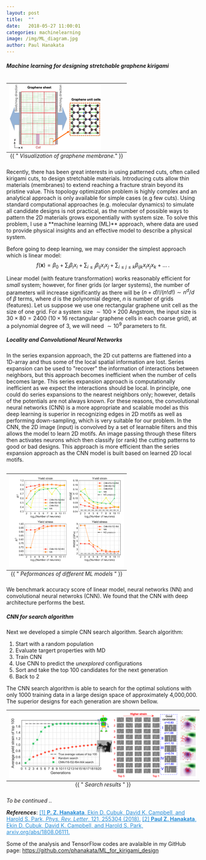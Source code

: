 ```yaml
---
layout: post
title:  ""
date:   2018-05-27 11:00:01
categories: machinelearning
image: /img/ML_diagram.jpg
author: Paul Hanakata
---
```

##### Machine learning for designing stretchable graphene kirigami
<table class="image" align="right">
<caption align="bottom">{{ "<i> Visualization of graphene membrane.</i>" }}</caption>
<tr><td><img src="/img/graphene_sheet.png" alt="Visualization of graphene membrane" description="Drawing" style="width: 300px; max-width:80%;"/></td></tr>
</table>
Recently, there has been great interests in using patterned cuts, often called kirigami cuts, to design stretchable materials. 
Introducing cuts allow thin materials (membranes) to extend reaching a fracture strain beyond its pristine value. This topology optimization problem is highly complex and an analytical approach is only available for simple cases (e.g few cuts). Using standard computational approaches (e.g. molecular dynamics) to simulate all candidate designs is not practical, as the number of possible ways to pattern the 2D materials grows exponentially with system size. To solve this problem, I use a **machine learning (ML)** approach, where data are used to provide physical insights and an effective model to describe a physical system.

Before going to deep learning, we may consider the simplest approach which is linear model:
$$f(\pmb{x})=\beta_0+\sum_i\beta_ix_i+\sum_{i\leq j}\beta_{ij}x_ix_j+\sum_{i\leq j\leq k}\beta_{ijk}x_ix_jx_k+\dots\,.$$

Linear model (with feature transformation) works reasonably efficient for *small* system; however, for finer grids (or larger systems), the number of parameters will increase significantly as there will be $(n+d)!/(n!d!)\sim n^d/d$ of $\beta$ terms, where $d$ is the polynomial degree, $n$ is number of grids (features). Let us suppose we use one rectangular graphene unit cell as the size of one grid. For a system size $\sim100\times200$ Angstrom, the input size is $30\times80=2400$ ($10\times16$ rectangular graphene cells in each coarse grid), at a polynomial degree of 3, we will need $\sim10^9$ parameters to fit.

##### Locality and Convolutional Neural Networks 
In the series expansion approach, the 2D cut patterns are flattened into a 1D-array and thus some of the local spatial information are
lost. Series expansion can be used to "recover" the information of interactions between neighbors, but this approach becomes inefficient when the number of cells becomes large. This series expansion approach is computationally inefficient as we expect the interactions should be local. In principle, one could do series expansions to the nearest neighbors only; however, details of the potentials are not always known. For these reasons, the convolutional neural networks (CNN) is a more appropriate and scalable model as this deep learning is superior in recognizing edges in 2D motifs as well as performing down-sampling, which is very suitable for our problem. In the CNN, the 2D image (input) is convolved by a set of learnable filters and this allows the model to learn 2D motifs. An image passing through these filters then activates neurons which then classify (or rank) the cutting patterns to good or bad designs. This approach is more efficient than the series expansion approach as the CNN model is built based on learned 2D local motifs.
<table class="image" align="right">
<caption align="bottom">{{ "<i> Peformances of different ML models </i>" }}</caption>
<tr><td><img src="/img/different_arch.png" alt="Peformances of different ML models" description="Drawing" style="width: 300px; max-width:100%;"/></td></tr>
</table>

We benchmark accuracy score of linear model, neural networks (NN) and convolutional neural netwroks (CNN). We found that the CNN with deep architecture performs the best. 

##### CNN for search algorithm 
Next we developed a simple CNN search algorithm. 
Search algorithm:
1. Start with a random population
2. Evaluate targert properties with MD
3. Train CNN 
4. Use CNN to predict the *unexplored* configurations
5. Sort and take the top 100 candidates for the next generation
6. Back to 2 

The CNN search algorithm is able to search for the optimal solutions with only 1000 training data in a large design space of approximately 4,000,000. The superior designs for each generation are shown bellow. 
<table class="image" align="center">
<caption align="bottom">{{ "<i> Search results </i>" }}</caption>
<tr><td><img src="/img/search_results.png" alt="Search results" description="Drawing" style="width: 500px; max-width:100%;"/></td></tr>
</table>


*To be continued ..*


***References***:
<a href="https://journals.aps.org/prl/abstract/10.1103/PhysRevLett.121.255304" style="color:#268cd7
">[1] **P. Z. Hanakata**, Ekin D. Cubuk, David K. Campbell, and Harold S. Park, *Phys. Rev. Letter*, 121, 255304 (2018).</a>
<a href="https://arxiv.org/abs/1808.06111" style="color:#268cd7">[2] **Paul Z. Hanakata**, Ekin D. Cubuk, David K. Campbell, and Harold S. Park, arxiv.org/abs/1808.06111.</a>


Some of the analysis and TensorFlow codes are avalaible in my GitHub page: <a href="https://github.com/phanakata/ML_for_kirigami_design" style="color:#268cd7"> https://github.com/phanakata/ML_for_kirigami_design</a>

